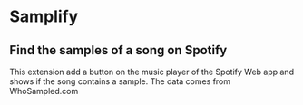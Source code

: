# Samplify
## Find the samples of a song on Spotify
This extension add a button on the music player of the Spotify Web app and shows if the song contains a sample.
The data comes from WhoSampled.com
